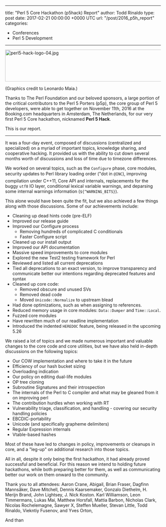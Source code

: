 
---
title: "Perl 5 Core Hackathon (p5hack) Report"
author: Todd Rinaldo
type: post
date: 2017-02-21 00:00:00 +0000 UTC
url: "/post/2016_p5h_report"
categories:
 - Conferences
 - Perl 5 Development

---

<img alt="perl5-hack-logo-04.jpg" src="http://news.perlfoundation.org/perl5-hack-logo-04.jpg" width="600" height="103" class="mt-image-none" style="" />

(Graphics credit to Leonardo Maia.)

Thanks to The Perl Foundation and our beloved sponsors, a large portion of the critical contributors to the Perl 5 Porters (p5p), the core group of Perl 5 developers, were able to get together on November 11th, 2016 at the Booking.com headquarters in Amsterdam, The Netherlands, for our very first Perl 5 Core hackathon, nicknamed **Perl 5 Hack**.

This is our report.

---

It was a four-day event, composed of discussions (centralized and specialized) on a myriad of important topics, knowledge sharing, and cooperative hacking. It provided us with the ability to cut down several months worth of discussions and loss of time due to timezone differences.

We worked on several topics, such as the `Configure` phase, core modules, security updates to Perl library loading order ("dot in `@INC`), improving compilation under C++11, Core API and internals, replacements for the buggy `utf8` IO layer, conditional lexical variable warnings, and deparsing some internal warnings information (`${^WARNING_BITS}`).

This alone would have been quite the fit, but we also achieved a few things along with those discussions. Some of our achievements include:

* Cleaning up dead hints code (pre-ELF)
* Improved our release guide
* Improved our Configure process
	* Removing hundreds of complicated C conditionals
	* Faster Configure script
* Cleaned up our install output
* Improved our API documentation
* Massive speed improvements to core modules
* Explored the new Test2 testing framework for Perl
* Reviewed and listed all current deprecations
* Tied all deprecations to an exact version, to improve transparency and communicate better our intentions regarding deprecated features and syntax
* Cleaned up core code:
	* Removed obscure and unused SVs
	* Removed dead code
	* Moved `Unicode::Normalize` to upstream blead
* Had done optimizations, such as when assigning to references.
* Reduced memory usage in core modules: `Data::Dumper` and `Time::Local`.
* Fuzzed core modules
* Have rewritten much of our readline implementation
* Introduced the indented `HEREDOC` feature, being released in the upcoming 5.26

We raised a lot of topics and we made numerous important and valuable changes to the core code and core utilities, but we have also held in-depth discussions on the following topics:

* Our COW implementation and where to take it in the future
* Efficiency of our hash bucket sizing
* Overloading indication
* Our policy on editing dual-life modules
* OP tree cloning
* Subroutine Signatures and their introspection
* The internals of the Perl to C compiler and what may be gleaned from it on improving perl
* The contribution hurdles when working with RT
* Vulnerability triage, classification, and handling - covering our security handling policies
* EBCDIC-portability
* Unicode (and specifically grapheme delimiters)
* Regular Expression internals
* Vtable-based hashes

Most of these have led to changes in policy, improvements or cleanups in core, and a "leg-up" on additional research into those topics.

All in all, despite it only being the first hackathon, it had already proved successful and beneficial. For this reason we intend to holding future hackathons, while both preparing better for them, as well as communicating better our work on them onward to the community.

Thank you to all attendees: Aaron Crane, Abigail, Brian Fraser, Dagfinn Mannsåker, Dave Mitchell, Dennis Kaarsemaker, Gonzalo Diethelm, H. Merijn Brand, John Lightsey, J. Nick Koston.  Karl Williamson, Leon Timmermans, Lukas Mai, Matthew Horsfall, Mattia Barbon, Nicholas Clark, Nicolas Rochelemagne, Sawyer X, Steffen Mueller, Stevan Little, Todd Rinaldo, Viekntiy Fusenov, and Yves Orton,

And than